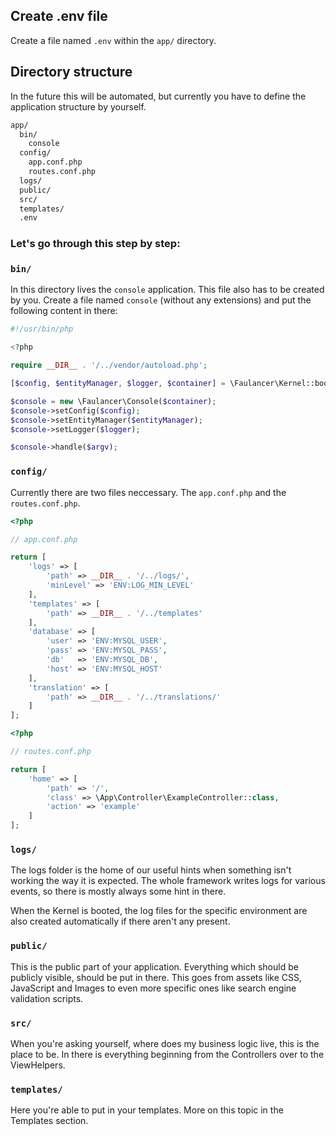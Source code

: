## Create .env file

Create a file named `.env` within the `app/` directory.

## Directory structure

In the future this will be automated, but currently you have to define
the application structure by yourself.

```bash
app/
  bin/
    console
  config/
    app.conf.php
    routes.conf.php
  logs/
  public/
  src/
  templates/
  .env
```

### Let's go through this step by step:

### `bin/`

In this directory lives the `console` application. This file also has to be created
by you. Create a file named `console` (without any extensions) and put the following
content in there:

```php
#!/usr/bin/php

<?php

require __DIR__ . '/../vendor/autoload.php';

[$config, $entityManager, $logger, $container] = \Faulancer\Kernel::bootDefaults();

$console = new \Faulancer\Console($container);
$console->setConfig($config);
$console->setEntityManager($entityManager);
$console->setLogger($logger);

$console->handle($argv);
```

### `config/`

Currently there are two files neccessary. The `app.conf.php` and the `routes.conf.php`.

```php
<?php

// app.conf.php

return [
    'logs' => [
        'path' => __DIR__ . '/../logs/',
        'minLevel' => 'ENV:LOG_MIN_LEVEL'
    ],
    'templates' => [
        'path' => __DIR__ . '/../templates'
    ],
    'database' => [
        'user' => 'ENV:MYSQL_USER',
        'pass' => 'ENV:MYSQL_PASS',
        'db'   => 'ENV:MYSQL_DB',
        'host' => 'ENV:MYSQL_HOST'
    ],
    'translation' => [
        'path' => __DIR__ . '/../translations/'
    ]
];

```

```php
<?php

// routes.conf.php

return [
    'home' => [
        'path' => '/',
        'class' => \App\Controller\ExampleController::class,
        'action' => 'example'
    ]
];

```

### `logs/`

The logs folder is the home of our useful hints when something isn't
working the way it is expected. The whole framework writes logs for various
events, so there is mostly always some hint in there.

When the Kernel is booted, the log files for the specific environment are
also created automatically if there aren't any present.

### `public/`

This is the public part of your application. Everything which should be
publicly visible, should be put in there. This goes from assets like CSS, JavaScript
and Images to even more specific ones like search engine validation scripts.

### `src/`

When you're asking yourself, where does my business logic live, this is the place to be.
In there is everything beginning from the Controllers over to the ViewHelpers.

### `templates/`

Here you're able to put in your templates. More on this topic in the Templates section.